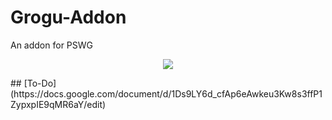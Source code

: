 # Grogu-Addon
An addon for PSWG

<p align="center">
  <img src="https://i.imgur.com/RVlNBbq.png" />
</p>
##
[To-Do](https://docs.google.com/document/d/1Ds9LY6d_cfAp6eAwkeu3Kw8s3ffP1ZypxpIE9qMR6aY/edit)
